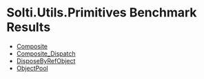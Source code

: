 # Solti.Utils.Primitives Benchmark Results

- [Composite](https://sholtee.github.io/primitives/perf/Solti.Utils.Primitives.Perf.Composite-report-github.html )
- [Composite_Dispatch](https://sholtee.github.io/primitives/perf/Solti.Utils.Primitives.Perf.Composite_Dispatch-report-github.html )
- [DisposeByRefObject](https://sholtee.github.io/primitives/perf/Solti.Utils.Primitives.Perf.DisposeByRefObject-report-github.html )
- [ObjectPool](https://sholtee.github.io/primitives/perf/Solti.Utils.Primitives.Perf.ObjectPool_Comparison-report-github.html )